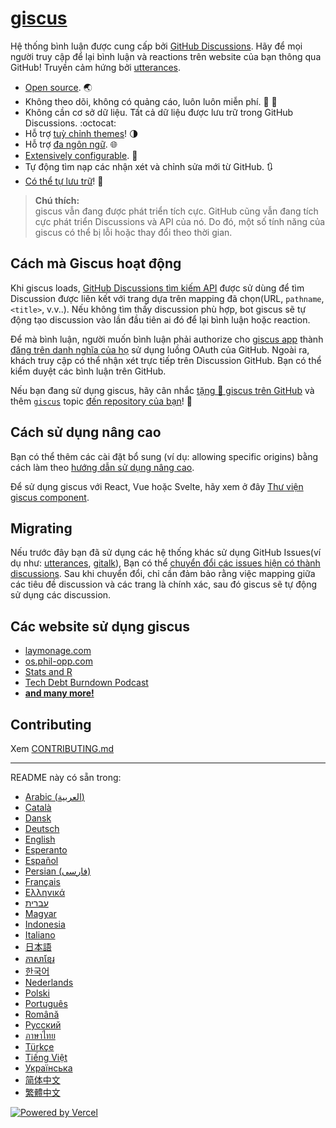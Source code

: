 # [giscus][giscus]

Hệ thống bình luận được cung cấp bởi [GitHub Discussions][discussions]. Hãy để mọi người truy cập để lại bình luận và reactions trên website của bạn thông qua GitHub! Truyền cảm hứng bởi [utterances][utterances].

- [Open source][repo]. 🌏
- Không theo dõi, không có quảng cáo, luôn luôn miễn phí. 📡 🚫
- Không cần cơ sở dữ liệu. Tất cả dữ liệu được lưu trữ trong GitHub Discussions. :octocat:
- Hỗ trợ [tuỳ chỉnh themes][creating-custom-themes]! 🌗
- Hỗ trợ [đa ngôn ngữ][multiple-languages]. 🌐
- [Extensively configurable][advanced-usage]. 🔧
- Tự động tìm nạp các nhận xét và chỉnh sửa mới từ GitHub. 🔃
- [Có thể tự lưu trữ][self-hosting]! 🤳

> **Chú thích:**\
> giscus vẫn đang được phát triển tích cực. GitHub cũng vẫn đang tích cực phát triển Discussions và API của nó. Do đó, một số tính năng của giscus có thể bị lỗi hoặc thay đổi theo thời gian.

## Cách mà Giscus hoạt động

Khi giscus loads, [GitHub Discussions tìm kiếm API][search-api] được sử dùng để tìm Discussion được liên kết với trang dựa trên mapping đã chọn(URL, `pathname`, `<title>`, v.v..). Nếu không tìm thấy discussion phù hợp, bot giscus sẽ tự động tạo discussion vào lần đầu tiên ai đó để lại bình luận hoặc reaction.

Để mà bình luận, người muốn bình luận phải authorize cho [giscus app][giscus-app] thành [đăng trên danh nghĩa của họ][authorization] sử dụng luồng OAuth của GitHub. Ngoài ra, khách truy cập có thể nhận xét trực tiếp trên Discussion GitHub. Bạn có thể kiểm duyệt các bình luận trên GitHub.

[giscus]: https://giscus.app/vi
[discussions]: https://docs.github.com/en/discussions
[utterances]: https://github.com/utterance/utterances
[repo]: https://github.com/giscus/giscus
[advanced-usage]: https://github.com/giscus/giscus/blob/main/ADVANCED-USAGE.md
[creating-custom-themes]: https://github.com/giscus/giscus/blob/main/ADVANCED-USAGE.md#data-theme
[multiple-languages]: https://github.com/giscus/giscus/blob/main/CONTRIBUTING.md#adding-localizations
[self-hosting]: https://github.com/giscus/giscus/blob/main/SELF-HOSTING.md
[search-api]: https://docs.github.com/en/graphql/guides/using-the-graphql-api-for-discussions#search
[giscus-app]: https://github.com/apps/giscus
[authorization]: https://docs.github.com/en/developers/apps/identifying-and-authorizing-users-for-github-apps

<!-- configuration -->

Nếu bạn đang sử dụng giscus, hãy cân nhắc [tặng 🌟 giscus trên GitHub][repo] và thêm [`giscus`][giscus-topic] topic [đến repository của bạn][topic-howto]! 🎉

## Cách sử dụng nâng cao

Bạn có thể thêm các cài đặt bổ sung (ví dụ: allowing specific origins) bằng cách làm theo [hướng dẫn sử dụng nâng cao][advanced-usage].

Để sử dụng giscus với React, Vue hoặc Svelte, hãy xem ở đây [Thư viện giscus component][giscus-component].

## Migrating

Nếu trước đây bạn đã sử dụng các hệ thống khác sử dụng GitHub Issues(ví dụ như: [utterances][utterances], [gitalk][gitalk]), Bạn có thể [chuyển đổi các issues hiện có thành discussions][convert]. Sau khi chuyển đổi, chỉ cần đảm bảo rằng việc mapping giữa các tiêu đề discussion và các trang là chính xác, sau đó giscus sẽ tự động sử dụng các discussion.

## Các website sử dụng giscus

- [laymonage.com][laymonage-website]
- [os.phil-opp.com][os-phil-opp]
- [Stats and R][statsandr]
- [Tech Debt Burndown Podcast][techdebtburndown]
- [**and many more!**][giscus-topic]

## Contributing

Xem [CONTRIBUTING.md][contributing]

[giscus-component]: https://github.com/giscus/giscus-component
[repo]: https://github.com/giscus/giscus
[giscus-topic]: https://github.com/topics/giscus
[topic-howto]: https://docs.github.com/en/github/administering-a-repository/classifying-your-repository-with-topics
[advanced-usage]: https://github.com/giscus/giscus/blob/main/ADVANCED-USAGE.md
[utterances]: https://github.com/utterance/utterances
[gitalk]: https://github.com/gitalk/gitalk
[convert]: https://docs.github.com/en/discussions/managing-discussions-for-your-community/moderating-discussions#converting-an-issue-to-a-discussion
[laymonage-website]: https://laymonage.com/posts/giscus
[os-phil-opp]: https://os.phil-opp.com
[statsandr]: https://statsandr.com
[techdebtburndown]: https://techdebtburndown.com
[contributing]: https://github.com/giscus/giscus/blob/main/CONTRIBUTING.md

<!-- end -->

---

README này có sẵn trong:

- [Arabic (العربية)](README.ar.md)
- [Català](README.ca.md)
- [Dansk](README.da.md)
- [Deutsch](README.de.md)
- [English](README.md)
- [Esperanto](README.eo.md)
- [Español](README.es.md)
- [Persian (فارسی)](README.fa.md)
- [Français](README.fr.md)
- [Ελληνικά](README.gr.md)
- [עברית](README.he.md)
- [Magyar](README.hu.md)
- [Indonesia](README.id.md)
- [Italiano](README.it.md)
- [日本語](README.ja.md)
- [ភាសាខ្មែរ](README.kh.md)
- [한국어](README.ko.md)
- [Nederlands](README.nl.md)
- [Polski](README.pl.md)
- [Português](README.pt.md)
- [Română](README.ro.md)
- [Русский](README.ru.md)
- [ภาษาไทย](README.th.md)
- [Türkçe](README.tr.md)
- [Tiếng Việt](README.vi.md)
- [Українська](README.uk.md)
- [简体中文](README.zh-CN.md)
- [繁體中文](README.zh-TW.md)


[![Powered by Vercel](public/powered-by-vercel.svg)][vercel]

[vercel]: https://vercel.com/?utm_source=giscus&utm_campaign=oss
